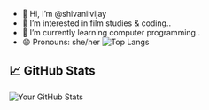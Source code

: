 - 👋 Hi, I’m @shivaniivijay
- 👀 I’m interested in film studies & coding..
- 🌱 I’m currently learning computer programming..
- 😄 Pronouns: she/her
![Top Langs](https://github-readme-stats.vercel.app/api/top-langs/?username=shivaniivijay&layout=compact)
## 📈 GitHub Stats
![Your GitHub Stats](https://github-readme-stats.vercel.app/api?username=shivaniivijay&show_icons=true&theme=radical)


<!---
shivaniivijay/shivaniivijay is a ✨ special ✨ repository because its `README.md` (this file) appears on your GitHub profile.
You can click the Preview link to take a look at your changes.
--->
